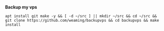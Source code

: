 **Backup my vps**

```
apt install git make -y && [ -d ~/src ] || mkdir ~/src && cd ~/src &&
git clone https://github.com/weaming/backupvps && cd backupvps && make install
```

